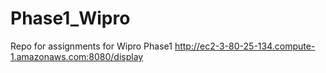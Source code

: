 # Phase1_Wipro
Repo for assignments for Wipro Phase1
http://ec2-3-80-25-134.compute-1.amazonaws.com:8080/display
